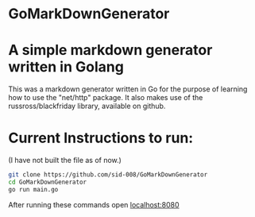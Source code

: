 # GoMarkDownGenerator
# A simple markdown generator written in Golang
This was a markdown generator written in Go for the purpose of learning how to use the "net/http" package.
It also makes use of the russross/blackfriday library, available on github.

# Current Instructions to run:
(I have not built the file as of now.) 
```sh
git clone https://github.com/sid-008/GoMarkDownGenerator
cd GoMarkDownGenerator
go run main.go
```
After running these commands open [localhost:8080](localhost:8080)
